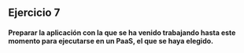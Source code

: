## Ejercicio 7

#### Preparar la aplicación con la que se ha venido trabajando hasta este momento para ejecutarse en un PaaS, el que se haya elegido.
